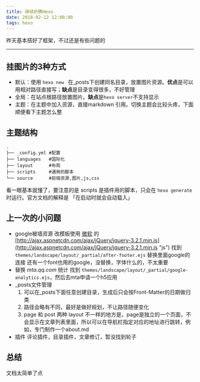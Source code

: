 ```yaml
---
title: 继续折腾Hexo
date: 2018-02-12 12:00:00
tags: hexo
---
```


昨天基本搭好了框架，不过还是有些问题的

---
## 挂图片的3种方式

* 默认：使用 `hexo new ` 在_posts下创建同名目录，放置图片资源。**优点**是可以用相对路径直接写；**缺点**是目录变得很多，不好管理
* 全局：在站点根路径放置图片。**缺点**是`hexo server`不支持显示
* 主题：在主题中加入资源，直接markdown 引用。切换主题会比较头疼，下面顺便看下主题怎么整

## 主题结构

``` 
.
├── _config.yml #配置
├── languages   #国际化
├── layout      #布局
├── scripts     #通用的脚本
└── source      #前端资源,图片,js,css
```
看一眼基本就懂了，要注意的是 scripts 是插件用的脚本，只会在 `hexo generate` 时运行。官方文档的解释是 「在启动时就会自动载入」

## 上一次的小问题

* google被墙资源
  改模板使用 [微软](https://docs.microsoft.com/en-us/aspnet/ajax/cdn/overview#jQuery_Releases_on_the_CDN_0 "微软cdn列表") 的 [http://ajax.aspnetcdn.com/ajax/jQuery/jquery-3.2.1.min.js](http://ajax.aspnetcdn.com/ajax/jQuery/jquery-3.2.1.min.js "js")
  找到 `themes/landscape/layout/_partial/after-footer.ejs` 替换里面google的连接
  还有一个font也用的google，没替换，字体什么的，不太重要
* 替换 _mta.qq.com_ 统计
  找到 `themes/landscape/layout/_partial/google-analytics.ejs`，然后去mta申请一个h5应用
* _posts文件管理
  1. 可以在_posts下面任意创建目录，生成后只会按Front-Matter的日期做归类
  2. 路径会略有不同，最好是做好规划，不让路径随便变化
  3. page 和 post 两种 layout 不一样的地方是，page是独立的一个页面，不会显示在文章列表里面，所以可以在导航栏指定对应的地址进行跳转，例如，专门制作一个about.md
* 插件
  评论插件，目录插件，文章修订，暂没找到轮子


## 总结

文档太简单了点

